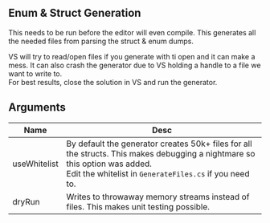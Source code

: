 Enum & Struct Generation
---

This needs to be run before the editor will even compile. This generates all the needed files from parsing the struct & enum dumps.

VS will try to read/open files if you generate with ti open and it can make a mess. It can also crash the generator due to VS holding a handle to a file we want to write to.<br>
For best results, close the solution in VS and run the generator.

Arguments
---

| Name | Desc |
| --- | --- |
| useWhitelist | By default the generator creates 50k+ files for all the structs. This makes debugging a nightmare so this option was added.<br>Edit the whitelist in `GenerateFiles.cs` if you need to. |
| dryRun | Writes to throwaway memory streams instead of files. This makes unit testing possible. |
